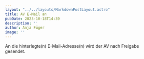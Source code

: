 ```yaml
---
layout: "../../layouts/MarkdownPostLayout.astro"
title: AV E-Mail an
pubDate: 2023-10-18T14:39
description: ''
author: Anja Füger
image: ''
---
```


An die hinterlegte(n) E-Mail-Adresse(n) wird der AV nach Freigabe gesendet.